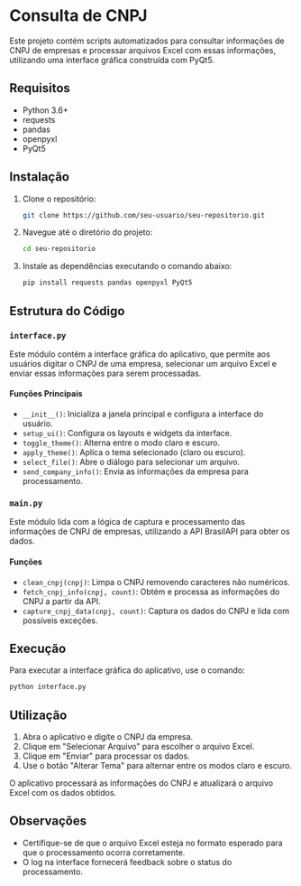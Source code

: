 # Consulta de CNPJ

Este projeto contém scripts automatizados para consultar informações de CNPJ de empresas e processar arquivos Excel com essas informações, utilizando uma interface gráfica construída com PyQt5.

## Requisitos

- Python 3.6+
- requests
- pandas
- openpyxl
- PyQt5

## Instalação

1. Clone o repositório:
    ```bash
    git clone https://github.com/seu-usuario/seu-repositorio.git
    ```
2. Navegue até o diretório do projeto:
    ```bash
    cd seu-repositorio
    ```
3. Instale as dependências executando o comando abaixo:
    ```bash
    pip install requests pandas openpyxl PyQt5
    ```

## Estrutura do Código

### `interface.py`

Este módulo contém a interface gráfica do aplicativo, que permite aos usuários digitar o CNPJ de uma empresa, selecionar um arquivo Excel e enviar essas informações para serem processadas.

#### Funções Principais

- `__init__()`: Inicializa a janela principal e configura a interface do usuário.
- `setup_ui()`: Configura os layouts e widgets da interface.
- `toggle_theme()`: Alterna entre o modo claro e escuro.
- `apply_theme()`: Aplica o tema selecionado (claro ou escuro).
- `select_file()`: Abre o diálogo para selecionar um arquivo.
- `send_company_info()`: Envia as informações da empresa para processamento.

### `main.py`

Este módulo lida com a lógica de captura e processamento das informações de CNPJ de empresas, utilizando a API BrasilAPI para obter os dados.

#### Funções

- `clean_cnpj(cnpj)`: Limpa o CNPJ removendo caracteres não numéricos.
- `fetch_cnpj_info(cnpj, count)`: Obtém e processa as informações do CNPJ a partir da API.
- `capture_cnpj_data(cnpj, count)`: Captura os dados do CNPJ e lida com possíveis exceções.

## Execução

Para executar a interface gráfica do aplicativo, use o comando:
```bash
python interface.py
```

## Utilização

1. Abra o aplicativo e digite o CNPJ da empresa.
2. Clique em "Selecionar Arquivo" para escolher o arquivo Excel.
3. Clique em "Enviar" para processar os dados.
4. Use o botão "Alterar Tema" para alternar entre os modos claro e escuro.

O aplicativo processará as informações do CNPJ e atualizará o arquivo Excel com os dados obtidos.

## Observações

- Certifique-se de que o arquivo Excel esteja no formato esperado para que o processamento ocorra corretamente.
- O log na interface fornecerá feedback sobre o status do processamento.